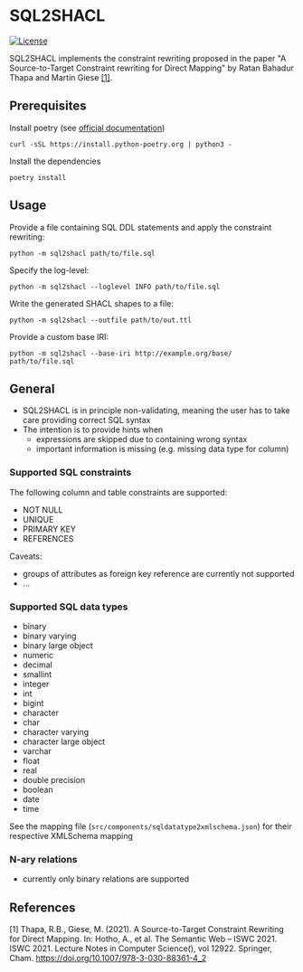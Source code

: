 # SQL2SHACL

[![License](https://img.shields.io/badge/License-Apache_2.0-blue.svg)](https://opensource.org/licenses/Apache-2.0)

SQL2SHACL implements the constraint rewriting proposed in the paper "A Source-to-Target Constraint rewriting for Direct Mapping" by Ratan Bahadur Thapa and Martin Giese [[1]](#1).

## Prerequisites

Install poetry (see [official documentation](https://python-poetry.org/docs/#installing-with-the-official-installer))

```
curl -sSL https://install.python-poetry.org | python3 -
```

Install the dependencies

```
poetry install
```

## Usage

Provide a file containing SQL DDL statements and apply the constraint rewriting:

```
python -m sql2shacl path/to/file.sql
```

Specify the log-level:

```
python -m sql2shacl --loglevel INFO path/to/file.sql
```

Write the generated SHACL shapes to a file:

```
python -m sql2shacl --outfile path/to/out.ttl
```

Provide a custom base IRI:

```
python -m sql2shacl --base-iri http://example.org/base/ path/to/file.sql
```

## General

- SQL2SHACL is in principle non-validating, meaning the user has to take care providing correct SQL syntax
- The intention is to provide hints when
    - expressions are skipped due to containing wrong syntax
    - important information is missing (e.g. missing data type for column)

### Supported SQL constraints

The following column and table constraints are supported:
- NOT NULL
- UNIQUE
- PRIMARY KEY
- REFERENCES

Caveats:
- groups of attributes as foreign key reference are currently not supported
- ...

### Supported SQL data types

- binary
- binary varying
- binary large object
- numeric
- decimal
- smallint
- integer
- int
- bigint
- character
- char
- character varying
- character large object
- varchar
- float
- real
- double precision
- boolean
- date
- time

See the mapping file (`src/components/sqldatatype2xmlschema.json`) for their respective XMLSchema mapping

### N-ary relations

- currently only binary relations are supported

## References

<a id="1">[1]</a> 
Thapa, R.B., Giese, M. (2021). A Source-to-Target Constraint Rewriting for Direct Mapping. In: Hotho, A., et al. The Semantic Web – ISWC 2021. ISWC 2021. Lecture Notes in Computer Science(), vol 12922. Springer, Cham. https://doi.org/10.1007/978-3-030-88361-4_2